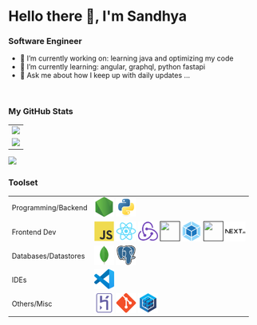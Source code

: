 

<!--
**Serenablack/Serenablack** is a ✨ _special_ ✨ repository because its `README.md` (this file) appears on your GitHub profile.

Here are some ideas to get you started:

- 🔭 I’m currently working on ...
- 🌱 I’m currently learning ...
- 👯 I’m looking to collaborate on ...
- 🤔 I’m looking for help with ...
- 💬 Ask me about ...
- 📫 How to reach me: ...
- 😄 Pronouns: ...
- ⚡ Fun fact: ...
-->
# Hello there 👋, I'm Sandhya

### Software Engineer

- 🔭 I’m currently working on: learning java and optimizing my code
- 🌱 I’m currently learning: angular, graphql, python fastapi
- 💬 Ask me about how I keep up with daily updates ...

<br/>

### My GitHub Stats

<table>
    <tr>
        <td>
            <img src="https://github-readme-streak-stats.herokuapp.com/?username=Serenablack&theme=nightowl"/>
        </td> 
    </tr>
    <tr>
        <td>
            <img src="https://github-readme-stats.vercel.app/api?username=Serenablack&count_private=true&show_icons=true&theme=ocean_dark"/>
        </td>
         </tr>
        </table>
            <img src="https://github-readme-stats.vercel.app/api/top-langs/?username=Serenablack&theme=outrun&langs_count=10&layout=compact&hide=php,scss,css,html,batchfile,gherkin,freemarker,xslt,tsql,ruby"/>

### Toolset

<table>
    <tr>
        <td>Programming/Backend</td>
        <td>
            <a href=""><img src="https://github.com/devicons/devicon/blob/v2.13.0/icons/nodejs/nodejs-original.svg" width="40" height="40"/></a>
            <a href=""><img src="https://github.com/devicons/devicon/blob/v2.13.0/icons/python/python-original.svg" width="40" height="40"/></a>
        </td>
    </tr>
    <tr>
        <td>Frontend Dev</td>
        <td>
            <a href=""><img src="https://github.com/devicons/devicon/blob/v2.13.0/icons/javascript/javascript-original.svg" width="40" height="40"/></a>
            <a href=""><img src="https://github.com/devicons/devicon/blob/v2.13.0/icons/react/react-original.svg" width="40" height="40"/></a>
            <a href=""><img src="https://github.com/devicons/devicon/blob/v2.13.0/icons/redux/redux-original.svg" width="40" height="40"/></a>
            <a href=""><img src="https://www.vectorlogo.zone/logos/npmjs/npmjs-icon.svg" width="40" height="40"/></a>
            <a href=""><img src="https://github.com/devicons/devicon/blob/v2.13.0/icons/webpack/webpack-original.svg" width="40" height="40"/></a>
            <a href=""><img src="https://www.vectorlogo.zone/logos/sass-lang/sass-lang-icon.svg" width="40" height="40"/></a>
            <a href=""><img src="https://github.com/devicons/devicon/blob/v2.13.0/icons/nextjs/nextjs-original-wordmark.svg" width="40" height="40"/></a>
        </td>
    </tr>
    <tr>
        <td>Databases/Datastores</td>
        <td>
            <a href=""><img src="https://github.com/devicons/devicon/blob/v2.13.0/icons/mongodb/mongodb-original.svg" width="40" height="40"/></a>
            <a href=""><img src="https://github.com/devicons/devicon/blob/v2.13.0/icons/postgresql/postgresql-original.svg" width="40" height="40"/></a>
        </td>
    </tr>
    <tr>
        <td>IDEs</td>
        <td>
            <a href=""><img src="https://github.com/devicons/devicon/blob/v2.13.0/icons/vscode/vscode-original.svg" width="40" height="40"/></a>
        </td>
    </tr>
    <tr>
        <td>Others/Misc</td>
        <td>
            <a href=""><img src="https://github.com/devicons/devicon/blob/v2.13.0/icons/heroku/heroku-original.svg" width="40" height="40"/></a>
            <a href=""><img src="https://github.com/devicons/devicon/blob/v2.13.0/icons/git/git-original.svg" width="40" height="40"/></a>
            <a href=""><img src="https://github.com/devicons/devicon/blob/v2.13.0/icons/sequelize/sequelize-original.svg" width="40" height="40"/></a>
        </td>
    </tr>
</table>





